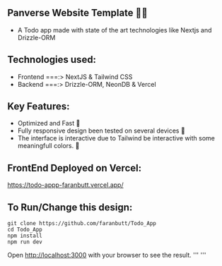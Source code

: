 ## Panverse Website Template 👨‍💻
* A Todo app made with state of the art technologies like Nextjs and Drizzle-ORM

## Technologies used:
* Frontend ===:> NextJS & Tailwind CSS
* Backend ===:> Drizzle-ORM, NeonDB & Vercel

## Key Features:
* Optimized and Fast 🚀
* Fully responsive design been tested on several devices 📱
* The interface is interactive due to Tailwind be interactive with some meaningfull colors. 🎨

## FrontEnd Deployed on Vercel:
https://todo-appp-faranbutt.vercel.app/

## To Run/Change this design:
```
git clone https://github.com/faranbutt/Todo_App
cd Todo_App
npm install
npm run dev
```
Open [http://localhost:3000](http://localhost:3000/) with your browser to see the result.
'''
'''
